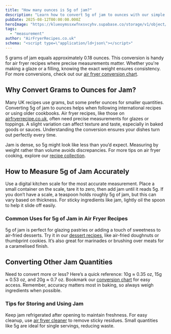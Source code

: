 ```yaml
---
title: "How many ounces is 5g of jam?"
description: "Learn how to convert 5g of jam to ounces with our simple guide. Perfect for air fryer recipes and precise measurements. Get it right every time!"
pubDate: 2025-08-12T00:00:00.000Z
heroImage: "https://klueoymssxwfnxsvcyhv.supabase.co/storage/v1/object/public/md/how-many-ounces-is-5g-of-jam-9a39e3d7.webp"
tags:
  - "measurement"
author: "AirFryerRecipes.co.uk"
schema: "<script type=\"application/ld+json\"></script>"
---
```


<p>5 grams of jam equals approximately 0.18 ounces. This conversion is handy for air fryer recipes where precise measurements matter. Whether you're making a glaze or a filling, knowing the exact weight ensures consistency. For more conversions, check out our <a href=https://www.airfryerrecipe.co.uk/air-fryer-conversion-chart>air fryer conversion chart</a>.</p>

<h2>Why Convert Grams to Ounces for Jam?</h2>  
<p>Many UK recipes use grams, but some prefer ounces for smaller quantities. Converting 5g of jam to ounces helps when following international recipes or using older cookbooks. Air fryer recipes, like those on <a href=https://www.airfryerrecipe.co.uk>airfryerrecipe.co.uk</a>, often need precise measurements for glazes or toppings. A slight variation can affect texture and taste, especially in baked goods or sauces. Understanding the conversion ensures your dishes turn out perfectly every time.</p>  

<p>Jam is dense, so 5g might look like less than you’d expect. Measuring by weight rather than volume avoids discrepancies. For more tips on air fryer cooking, explore our <a href=https://www.airfryerrecipe.co.uk/recipes>recipe collection</a>.</p>  

<h2>How to Measure 5g of Jam Accurately</h2>  
<p>Use a digital kitchen scale for the most accurate measurement. Place a small container on the scale, tare it to zero, then add jam until it reads 5g. If you don’t have a scale, a teaspoon holds roughly 5g of jam, but this can vary based on thickness. For sticky ingredients like jam, lightly oil the spoon to help it slide off easily.</p>  

<h3>Common Uses for 5g of Jam in Air Fryer Recipes</h3>  
<p>5g of jam is perfect for glazing pastries or adding a touch of sweetness to air-fried desserts. Try it in our <a href=https://www.airfryerrecipe.co.uk/recipe-category/dessert>dessert recipes</a>, like air-fried doughnuts or thumbprint cookies. It’s also great for marinades or brushing over meats for a caramelised finish.</p>  

<h2>Converting Other Jam Quantities</h2>  
<p>Need to convert more or less? Here’s a quick reference: 10g ≈ 0.35 oz, 15g ≈ 0.53 oz, and 20g ≈ 0.7 oz. Bookmark our <a href=https://www.airfryerrecipe.co.uk/air-fryer-conversion-chart>conversion chart</a> for easy access. Remember, accuracy matters most in baking, so always weigh ingredients when possible.</p>  

<h3>Tips for Storing and Using Jam</h3>  
<p>Keep jam refrigerated after opening to maintain freshness. For easy cleanup, use <a href=https://www.airfryerrecipe.co.uk/air-fryer-cleaner>air fryer cleaner</a> to remove sticky residues. Small quantities like 5g are ideal for single servings, reducing waste.</p>